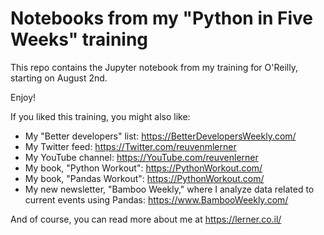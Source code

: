 # Notebooks from my "Python in Five Weeks" training

This repo contains the Jupyter notebook from my training for O'Reilly, starting on August 2nd.

Enjoy!

If you liked this training, you might also like:

- My "Better developers" list: https://BetterDevelopersWeekly.com/
- My Twitter feed: https://Twitter.com/reuvenmlerner
- My YouTube channel: https://YouTube.com/reuvenlerner
- My book, "Python Workout": https://PythonWorkout.com/
- My book, "Pandas Workout": https://PythonWorkout.com/
- My new newsletter, "Bamboo Weekly," where I analyze data related to current events using Pandas: https://www.BambooWeekly.com/

And of course, you can read more about me at https://lerner.co.il/
